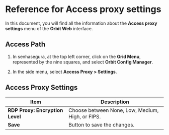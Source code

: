 # Reference for Access proxy settings

In this document, you will find all the information about the **Access proxy settings** menu of the **Orbit Web** interface.

## Access Path

1. In senhasegura, at the top left corner, click on the **Grid Menu**, represented by the nine squares, and select **Orbit Config Manager**.

1. In the side menu, select **Access Proxy > Settings**.

## Access Proxy Settings

| Item                                  | Description                                                  |
|---------------------------------------|--------------------------------------------------------------|
| **RDP Proxy: Encryption Level**      | Choose between None, Low, Medium, High, or FIPS.            |
| **Save**                              | Button to save the changes.                                  |

